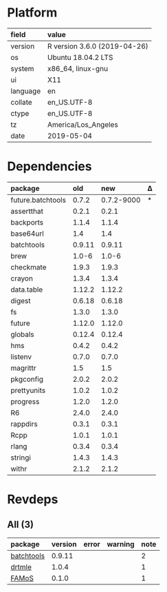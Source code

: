 # Platform

|field    |value                        |
|:--------|:----------------------------|
|version  |R version 3.6.0 (2019-04-26) |
|os       |Ubuntu 18.04.2 LTS           |
|system   |x86_64, linux-gnu            |
|ui       |X11                          |
|language |en                           |
|collate  |en_US.UTF-8                  |
|ctype    |en_US.UTF-8                  |
|tz       |America/Los_Angeles          |
|date     |2019-05-04                   |

# Dependencies

|package           |old    |new        |Δ  |
|:-----------------|:------|:----------|:--|
|future.batchtools |0.7.2  |0.7.2-9000 |*  |
|assertthat        |0.2.1  |0.2.1      |   |
|backports         |1.1.4  |1.1.4      |   |
|base64url         |1.4    |1.4        |   |
|batchtools        |0.9.11 |0.9.11     |   |
|brew              |1.0-6  |1.0-6      |   |
|checkmate         |1.9.3  |1.9.3      |   |
|crayon            |1.3.4  |1.3.4      |   |
|data.table        |1.12.2 |1.12.2     |   |
|digest            |0.6.18 |0.6.18     |   |
|fs                |1.3.0  |1.3.0      |   |
|future            |1.12.0 |1.12.0     |   |
|globals           |0.12.4 |0.12.4     |   |
|hms               |0.4.2  |0.4.2      |   |
|listenv           |0.7.0  |0.7.0      |   |
|magrittr          |1.5    |1.5        |   |
|pkgconfig         |2.0.2  |2.0.2      |   |
|prettyunits       |1.0.2  |1.0.2      |   |
|progress          |1.2.0  |1.2.0      |   |
|R6                |2.4.0  |2.4.0      |   |
|rappdirs          |0.3.1  |0.3.1      |   |
|Rcpp              |1.0.1  |1.0.1      |   |
|rlang             |0.3.4  |0.3.4      |   |
|stringi           |1.4.3  |1.4.3      |   |
|withr             |2.1.2  |2.1.2      |   |

# Revdeps

## All (3)

|package                              |version |error |warning |note |
|:------------------------------------|:-------|:-----|:-------|:----|
|[batchtools](problems.md#batchtools) |0.9.11  |      |        |2    |
|[drtmle](problems.md#drtmle)         |1.0.4   |      |        |1    |
|[FAMoS](problems.md#famos)           |0.1.0   |      |        |1    |

